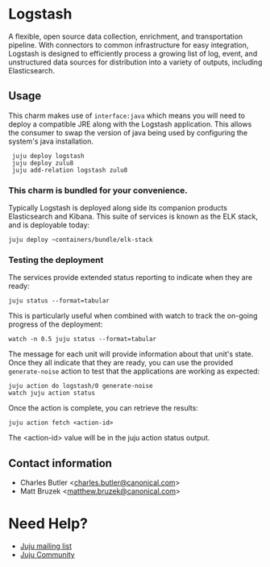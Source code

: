 # Logstash

A flexible, open source data collection, enrichment, and
transportation pipeline. With connectors to common infrastructure for easy
integration, Logstash is designed to efficiently process a growing list of log,
event, and unstructured data sources for distribution into a variety of outputs,
including Elasticsearch.


## Usage

This charm makes use of `interface:java` which means you will need to deploy
a compatible JRE along with the Logstash application. This allows the consumer to
swap the version of java being used by configuring the system's java installation.

     juju deploy logstash
     juju deploy zulu8
     juju add-relation logstash zulu8


### This charm is bundled for your convenience.

Typically Logstash is deployed along side its companion products
Elasticsearch and Kibana. This suite of services is known as the
ELK stack, and is deployable today:

    juju deploy ~containers/bundle/elk-stack

### Testing the deployment

The services provide extended status reporting to indicate when they are ready:

    juju status --format=tabular

This is particularly useful when combined with watch to track the on-going
progress of the deployment:

    watch -n 0.5 juju status --format=tabular

The message for each unit will provide information about that unit's state.
Once they all indicate that they are ready, you can use the provided
`generate-noise` action to test that the applications are working as expected:

    juju action do logstash/0 generate-noise
    watch juju action status

Once the action is complete, you can retrieve the results:

    juju action fetch <action-id>

The &lt;action-id&gt; value will be in the juju action status output.

## Contact information

- Charles Butler &lt;charles.butler@canonical.com&gt;
- Matt Bruzek &lt;matthew.bruzek@canonical.com&gt;

# Need Help?

- [Juju mailing list](https://lists.ubuntu.com/mailman/listinfo/juju)
- [Juju Community](https://jujucharms.com/community)
